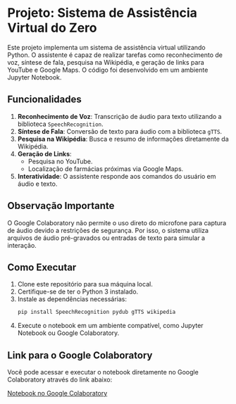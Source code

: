 # Projeto: Sistema de Assistência Virtual do Zero

Este projeto implementa um sistema de assistência virtual utilizando Python. O assistente é capaz de realizar tarefas como reconhecimento de voz, síntese de fala, pesquisa na Wikipédia, e geração de links para YouTube e Google Maps. O código foi desenvolvido em um ambiente Jupyter Notebook.

## Funcionalidades

1. **Reconhecimento de Voz**: Transcrição de áudio para texto utilizando a biblioteca `SpeechRecognition`.
2. **Síntese de Fala**: Conversão de texto para áudio com a biblioteca `gTTS`.
3. **Pesquisa na Wikipédia**: Busca e resumo de informações diretamente da Wikipédia.
4. **Geração de Links**:
    - Pesquisa no YouTube.
    - Localização de farmácias próximas via Google Maps.
5. **Interatividade**: O assistente responde aos comandos do usuário em áudio e texto.

## Observação Importante

O Google Colaboratory não permite o uso direto do microfone para captura de áudio devido a restrições de segurança. Por isso, o sistema utiliza arquivos de áudio pré-gravados ou entradas de texto para simular a interação.

## Como Executar

1. Clone este repositório para sua máquina local.
2. Certifique-se de ter o Python 3 instalado.
3. Instale as dependências necessárias:
    ```bash
    pip install SpeechRecognition pydub gTTS wikipedia
    ```
4. Execute o notebook em um ambiente compatível, como Jupyter Notebook ou Google Colaboratory.

## Link para o Google Colaboratory

Você pode acessar e executar o notebook diretamente no Google Colaboratory através do link abaixo:

[Notebook no Google Colaboratory](https://colab.research.google.com/drive/1HnS5c9hkWDJyj-8HiK8bETEzS_R-S90x?usp=sharing)
